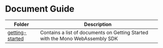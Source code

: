 # Document Guide

| Folder | Description |
| --- | --- |
| [getting-started](./getting-started) | Contains a list of documents on Getting Started with the Mono WebAssembly SDK |
